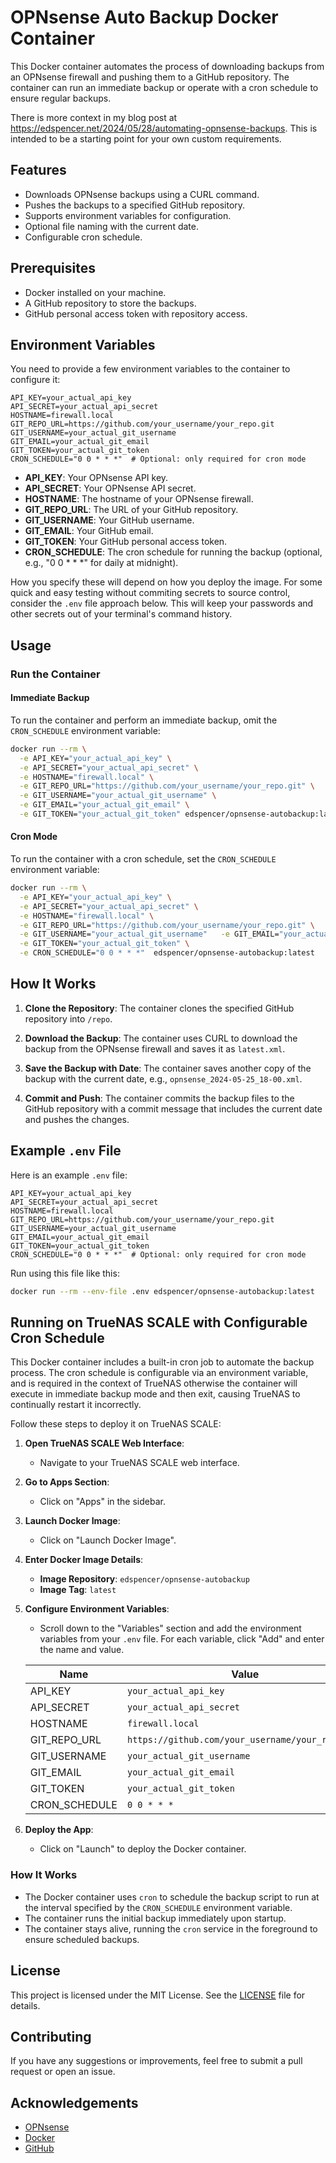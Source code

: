 # OPNsense Auto Backup Docker Container

This Docker container automates the process of downloading backups from an OPNsense firewall and pushing them to a GitHub repository. The container can run an immediate backup or operate with a cron schedule to ensure regular backups.

There is more context in my blog post at https://edspencer.net/2024/05/28/automating-opnsense-backups. This is intended to be a starting point for your own custom requirements.

## Features

- Downloads OPNsense backups using a CURL command.
- Pushes the backups to a specified GitHub repository.
- Supports environment variables for configuration.
- Optional file naming with the current date.
- Configurable cron schedule.

## Prerequisites

- Docker installed on your machine.
- A GitHub repository to store the backups.
- GitHub personal access token with repository access.

## Environment Variables

You need to provide a few environment variables to the container to configure it:

```env
API_KEY=your_actual_api_key
API_SECRET=your_actual_api_secret
HOSTNAME=firewall.local
GIT_REPO_URL=https://github.com/your_username/your_repo.git
GIT_USERNAME=your_actual_git_username
GIT_EMAIL=your_actual_git_email
GIT_TOKEN=your_actual_git_token
CRON_SCHEDULE="0 0 * * *"  # Optional: only required for cron mode
```

- **API_KEY**: Your OPNsense API key.
- **API_SECRET**: Your OPNsense API secret.
- **HOSTNAME**: The hostname of your OPNsense firewall.
- **GIT_REPO_URL**: The URL of your GitHub repository.
- **GIT_USERNAME**: Your GitHub username.
- **GIT_EMAIL**: Your GitHub email.
- **GIT_TOKEN**: Your GitHub personal access token.
- **CRON_SCHEDULE**: The cron schedule for running the backup (optional, e.g., "0 0 \* \* \*" for daily at midnight).

How you specify these will depend on how you deploy the image. For some quick and easy testing without commiting secrets to source control, consider the `.env` file approach below. This will keep your passwords and other secrets out of your terminal's command history.

## Usage

### Run the Container

#### Immediate Backup

To run the container and perform an immediate backup, omit the `CRON_SCHEDULE` environment variable:

```sh
docker run --rm \
  -e API_KEY="your_actual_api_key" \
  -e API_SECRET="your_actual_api_secret" \
  -e HOSTNAME="firewall.local" \
  -e GIT_REPO_URL="https://github.com/your_username/your_repo.git" \
  -e GIT_USERNAME="your_actual_git_username" \
  -e GIT_EMAIL="your_actual_git_email" \
  -e GIT_TOKEN="your_actual_git_token" edspencer/opnsense-autobackup:latest
```

#### Cron Mode

To run the container with a cron schedule, set the `CRON_SCHEDULE` environment variable:

```sh
docker run --rm \
  -e API_KEY="your_actual_api_key" \
  -e API_SECRET="your_actual_api_secret" \
  -e HOSTNAME="firewall.local" \
  -e GIT_REPO_URL="https://github.com/your_username/your_repo.git" \
  -e GIT_USERNAME="your_actual_git_username"   -e GIT_EMAIL="your_actual_git_email" \
  -e GIT_TOKEN="your_actual_git_token" \
  -e CRON_SCHEDULE="0 0 * * *"  edspencer/opnsense-autobackup:latest
```

## How It Works

1. **Clone the Repository**:
   The container clones the specified GitHub repository into `/repo`.

2. **Download the Backup**:
   The container uses CURL to download the backup from the OPNsense firewall and saves it as `latest.xml`.

3. **Save the Backup with Date**:
   The container saves another copy of the backup with the current date, e.g., `opnsense_2024-05-25_18-00.xml`.

4. **Commit and Push**:
   The container commits the backup files to the GitHub repository with a commit message that includes the current date and pushes the changes.

## Example `.env` File

Here is an example `.env` file:

```env
API_KEY=your_actual_api_key
API_SECRET=your_actual_api_secret
HOSTNAME=firewall.local
GIT_REPO_URL=https://github.com/your_username/your_repo.git
GIT_USERNAME=your_actual_git_username
GIT_EMAIL=your_actual_git_email
GIT_TOKEN=your_actual_git_token
CRON_SCHEDULE="0 0 * * *"  # Optional: only required for cron mode
```

Run using this file like this:

```sh
docker run --rm --env-file .env edspencer/opnsense-autobackup:latest
```

## Running on TrueNAS SCALE with Configurable Cron Schedule

This Docker container includes a built-in cron job to automate the backup process. The cron schedule is configurable via an environment variable, and is required in the context of TrueNAS otherwise the container will execute in immediate backup mode and then exit, causing TrueNAS to continually restart it incorrectly.

Follow these steps to deploy it on TrueNAS SCALE:

1. **Open TrueNAS SCALE Web Interface**:

   - Navigate to your TrueNAS SCALE web interface.

2. **Go to Apps Section**:

   - Click on "Apps" in the sidebar.

3. **Launch Docker Image**:

   - Click on "Launch Docker Image".

4. **Enter Docker Image Details**:

   - **Image Repository**: `edspencer/opnsense-autobackup`
   - **Image Tag**: `latest`

5. **Configure Environment Variables**:

   - Scroll down to the "Variables" section and add the environment variables from your `.env` file. For each variable, click "Add" and enter the name and value.

   | Name          | Value                                            |
   | ------------- | ------------------------------------------------ |
   | API_KEY       | `your_actual_api_key`                            |
   | API_SECRET    | `your_actual_api_secret`                         |
   | HOSTNAME      | `firewall.local`                                 |
   | GIT_REPO_URL  | `https://github.com/your_username/your_repo.git` |
   | GIT_USERNAME  | `your_actual_git_username`                       |
   | GIT_EMAIL     | `your_actual_git_email`                          |
   | GIT_TOKEN     | `your_actual_git_token`                          |
   | CRON_SCHEDULE | `0 0 * * *`                                      |

6. **Deploy the App**:
   - Click on "Launch" to deploy the Docker container.

### How It Works

- The Docker container uses `cron` to schedule the backup script to run at the interval specified by the `CRON_SCHEDULE` environment variable.
- The container runs the initial backup immediately upon startup.
- The container stays alive, running the `cron` service in the foreground to ensure scheduled backups.

## License

This project is licensed under the MIT License. See the [LICENSE](LICENSE) file for details.

## Contributing

If you have any suggestions or improvements, feel free to submit a pull request or open an issue.

## Acknowledgements

- [OPNsense](https://opnsense.org/)
- [Docker](https://www.docker.com/)
- [GitHub](https://github.com/)
